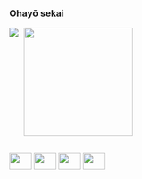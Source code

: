 ### Ohayō sekai

<div style="display: flex; gap: 10px;">
  <picture>
    <source
      srcset="https://github-readme-stats.vercel.app/api?username=Wkyouma&show_icons=true&theme=dark"
      media="(prefers-color-scheme: dark)"
    />
    <source
      srcset="https://github-readme-stats.vercel.app/api?username=Wkyouma&show_icons=true&theme=dark"
      media="(prefers-color-scheme: purple), (prefers-color-scheme: no-preference)"
    />
    <img src="https://github-readme-stats.vercel.app/api?username=Wkyouma&show_icons=true&theme=dark" />
  </picture>

  <a href="https://github.com/Wkyouma/convoychat">
    <img height=195 src="https://github-readme-stats.vercel.app/api/top-langs?username=Wkyouma&layout=compact&langs_count=8&card_width=220&theme=dark" />
  </a>
</div>

##

<img height=30 width=40 src="https://cdn.jsdelivr.net/gh/devicons/devicon@latest/icons/java/java-original.svg" />
<img height=30 width=40 src="https://cdn.jsdelivr.net/gh/devicons/devicon@latest/icons/python/python-original.svg"/>
<img height=30 width=40  src="https://cdn.jsdelivr.net/gh/devicons/devicon@latest/icons/c/c-original.svg" />
<img height=30 width=40 src="https://cdn.jsdelivr.net/gh/devicons/devicon@latest/icons/mysql/mysql-original.svg" />
